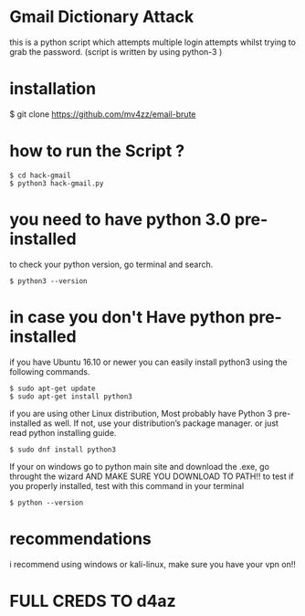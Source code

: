 # Gmail Dictionary Attack

this is a python script which attempts multiple login attempts whilst trying to grab the password.
(script is written by using python-3 )
					



# installation

$ git clone https://github.com/mv4zz/email-brute


# how to run the Script ? 

    $ cd hack-gmail
    $ python3 hack-gmail.py
         

# you need to have python 3.0 pre-installed
to check your python version, go terminal and search.

    $ python3 --version
    

# in case you don't Have python pre-installed

if you have Ubuntu 16.10 or newer you can easily install python3 using the following commands. 

    $ sudo apt-get update
    $ sudo apt-get install python3
         
if you are using other Linux distribution, Most probably have Python 3 pre-installed as well. If not, use your
distribution’s package manager. or just read python installing guide.  


    $ sudo dnf install python3


If your on windows go to python main site and download the .exe, go throught the wizard AND MAKE SURE YOU DOWNLOAD TO PATH!!
to test if you properly installed, test with this command in your terminal

    $ python --version

# recommendations
i recommend using windows or kali-linux, make sure you have your vpn on!!

# FULL CREDS TO d4az

   






